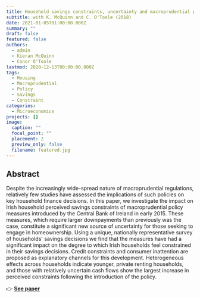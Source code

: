 ```yaml
---
title: Household savings constraints, uncertainty and macroprudential policy
subtitle: with K. McQuinn and C. O'Toole (2018)
date: 2021-01-05T01:00:00.000Z
summary: ""
draft: false
featured: false
authors:
  - admin
  - Kieran McQuinn
  - Conor O'Toole
lastmod: 2020-12-13T00:00:00.000Z
tags:
  - Housing
  - Macroprudential
  - Policy
  - Savings
  - Constraint
categories:
  - Microeconomics
projects: []
image:
  caption: ""
  focal_point: ""
  placement: 2
  preview_only: false
  filename: featured.jpg
---
```

## Abstract

Despite the increasingly wide-spread nature of macroprudential regulations, relatively few studies have assessed the implications of such policies on key household finance decisions. In this paper, we investigate the impact on Irish household perceived savings constraints of macroprudential policy measures introduced by the Central Bank of Ireland in early 2015. These measures, which require larger downpayments than previously was the case, constitute a significant new source of uncertainty for those seeking to engage in homeownership. Using a unique, nationally representative survey of households' savings decisions we find that the measures have had a significant impact on the degree to which Irish households feel constrained in their savings decisions. Credit constraints and consumer inattention are proposed as explanatory channels for this development. Heterogeneous effects across households indicate younger, private renting households, and those with relatively uncertain cash flows show the largest increase in perceived constraints following the introduction of the policy.

👉 [](https://www.esri.ie/publications/household-savings-constraints-uncertainty-and-macroprudential-policy)**[See paper](https://www.esri.ie/publications/household-savings-constraints-uncertainty-and-macroprudential-policy)**